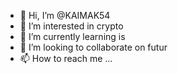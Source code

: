- 👋 Hi, I’m @KAIMAK54
- 👀 I’m interested in crypto
- 🌱 I’m currently learning is
- 💞️ I’m looking to collaborate on futur
- 📫 How to reach me ...

<!---
KAIMAK54/KAIMAK54 is a ✨ special ✨ repository because its `README.md` (this file) appears on your GitHub profile.
You can click the Preview link to take a look at your changes.
--->
